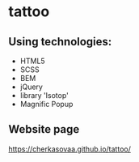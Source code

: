 # tattoo

## Using technologies:
- HTML5
- SCSS
- BEM
- jQuery
- library 'Isotop'
- Magnific Popup

## Website page
https://cherkasovaa.github.io/tattoo/
